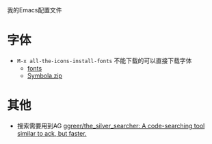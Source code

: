 我的Emacs配置文件


# 字体
- `M-x all-the-icons-install-fonts` 不能下载的可以直接下载字体
	- [fonts](https://github.com/domtronn/all-the-icons.el/tree/master/fonts)
	- [Symbola.zip](https://dn-works.com/wp-content/uploads/2020/UFAS-Fonts/Symbola.zip)
    
# 其他
- 搜索需要用到AG [ggreer/the_silver_searcher: A code-searching tool similar to ack, but faster.](https://github.com/ggreer/the_silver_searcher)
